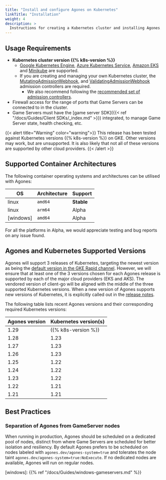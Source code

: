 ```yaml
---
title: "Install and configure Agones on Kubernetes"
linkTitle: "Installation"
weight: 4
description: >
  Instructions for creating a Kubernetes cluster and installing Agones.
---
```


## Usage Requirements

- **Kubernetes cluster version {{% k8s-version %}}**
  - [Google Kubernetes Engine](https://cloud.google.com/kubernetes-engine/),
    [Azure Kubernetes Service](https://azure.microsoft.com/en-us/services/kubernetes-service/),
    [Amazon EKS](https://aws.amazon.com/eks/) and [Minikube](https://github.com/kubernetes/minikube) are supported.
  - If you are creating and managing your own Kubernetes cluster, the
    [MutatingAdmissionWebhook](https://kubernetes.io/docs/admin/admission-controllers/#mutatingadmissionwebhook-beta-in-19), and
    [ValidatingAdmissionWebhook](https://kubernetes.io/docs/admin/admission-controllers/#validatingadmissionwebhook-alpha-in-18-beta-in-19)
    admission controllers are required.
    - We also recommend following the
      [recommended set of admission controllers](https://kubernetes.io/docs/admin/admission-controllers/#is-there-a-recommended-set-of-admission-controllers-to-use).
- Firewall access for the range of ports that Game Servers can be connected to in the cluster.
- Game Servers must have the [game server SDK]({{< ref "/docs/Guides/Client SDKs/_index.md"  >}}) integrated, to manage Game Server state, health checking, etc.

{{< alert title="Warning" color="warning">}}
This release has been tested against Kubernetes versions {{% k8s-version %}} on GKE. Other versions may work, but are unsupported. It is also likely that not all of these versions are supported by other cloud providers.
{{< /alert >}}

## Supported Container Architectures

The following container operating systems and architectures can be utilised with Agones:

| OS        | Architecture | Support    |
| --------- | ------------ | ---------- |
| linux     | `amd64`      | **Stable** |
| linux     | `arm64`      | Alpha      |
| [windows] | `amd64`      | Alpha      |

For all the platforms in Alpha, we would appreciate testing and bug reports on any issue found.

## Agones and Kubernetes Supported Versions

Agones will support 3 releases of Kubernetes, targeting the newest version as being the [default version in the GKE Rapid channel](https://cloud.google.com/kubernetes-engine/docs/release-notes#current_versions). However, we will ensure that at least one of the 3 versions chosen for each Agones release is supported by each of the major cloud providers (EKS and AKS). The vendored version of client-go will be aligned with the middle of the three supported Kubernetes versions. When a new version of Agones supports new versions of Kubernetes, it is explicitly called out in the [release notes](https://agones.dev/site/blog/releases/).

The following table lists recent Agones versions and their corresponding required Kubernetes versions:

| Agones version | Kubernetes version(s) |
| -------------- | ------------------    |
| 1.29           | {{% k8s-version %}}   |
| 1.28           | 1.23                  |
| 1.27           | 1.23                  |
| 1.26           | 1.23                  |
| 1.25           | 1.22                  |
| 1.24           | 1.22                  |
| 1.23           | 1.22                  |
| 1.22           | 1.21                  |
| 1.21           | 1.21                  |

## Best Practices

### Separation of Agones from GameServer nodes

When running in production, Agones should be scheduled on a dedicated pool of nodes, distinct from where Game Servers
are scheduled for better isolation and resiliency. By default Agones prefers to be scheduled on nodes labeled with
`agones.dev/agones-system=true` and tolerates the node taint `agones.dev/agones-system=true:NoExecute`.
If no dedicated nodes are available, Agones will run on regular nodes.

[windows]: {{% ref "/docs/Guides/windows-gameservers.md" %}}
